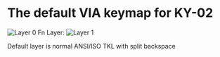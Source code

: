 # The default VIA keymap for KY-02

![Layer 0](https://i.imgur.com/gJ6SFM5.png)
Fn Layer:
![Layer 1](https://i.imgur.com/XdhbH5C.png)

Default layer is normal ANSI/ISO TKL with split backspace

